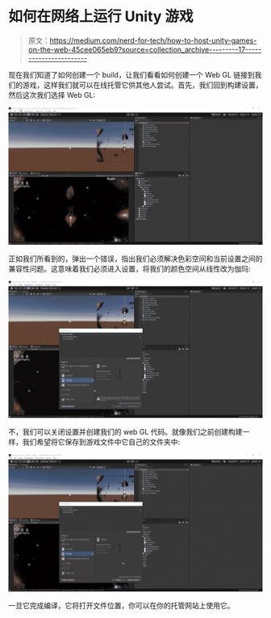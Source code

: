 # 如何在网络上运行 Unity 游戏

> 原文：<https://medium.com/nerd-for-tech/how-to-host-unity-games-on-the-web-45cee065eb9?source=collection_archive---------17----------------------->

现在我们知道了如何创建一个 build，让我们看看如何创建一个 Web GL 链接到我们的游戏，这样我们就可以在线托管它供其他人尝试。首先，我们回到构建设置，然后这次我们选择 Web GL:

![](img/cabb28d0951f72dd72386eaf993c0670.png)

正如我们所看到的，弹出一个错误，指出我们必须解决色彩空间和当前设置之间的兼容性问题。这意味着我们必须进入设置，将我们的颜色空间从线性改为伽玛:

![](img/7593c3294757d7af7c17849f9a704d49.png)

不，我们可以关闭设置并创建我们的 web GL 代码。就像我们之前创建构建一样，我们希望将它保存到游戏文件中它自己的文件夹中:

![](img/eb7162c414a88501a63d92df5d315070.png)

一旦它完成编译，它将打开文件位置，你可以在你的托管网站上使用它。